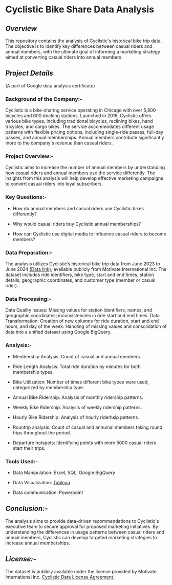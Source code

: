 # Cyclistic Bike Share Data Analysis

## _**Overview**_

This repository contains the analysis of Cyclistic's historical bike trip data. The objective is to identify key differences between casual riders and annual members, with the ultimate goal of informing a marketing strategy aimed at converting casual riders into annual members.

## _**Project Details**_ 
(A part of Google data analysis certificate)

### Background of the Company:-

Cyclistic is a bike-sharing service operating in Chicago with over 5,800 bicycles and 600 docking stations. Launched in 2016, Cyclistic offers various bike types, including traditional bicycles, reclining bikes, hand tricycles, and cargo bikes. The service accommodates different usage patterns with flexible pricing options, including single-ride passes, full-day passes, and annual memberships. Annual members contribute significantly more to the company's revenue than casual riders.

### Project Overview:-

Cyclistic aims to increase the number of annual members by understanding how casual riders and annual members use the service differently. The insights from this analysis will help develop effective marketing campaigns to convert casual riders into loyal subscribers.

### Key Questions:-

- How do annual members and casual riders use Cyclistic bikes differently?

- Why would casual riders buy Cyclistic annual memberships?

- How can Cyclistic use digital media to influence casual riders to become members?

### Data Preparation:-

The analysis utilizes Cyclistic’s historical bike trip data from June 2023 to June 2024 [(Data link)](https://divvy-tripdata.s3.amazonaws.com/index.html), available publicly from Motivate International Inc. The dataset includes ride identifiers, bike type, start and end times, station details, geographic coordinates, and customer type (member or casual rider).

### Data Processing:-

Data Quality Issues: Missing values for station identifiers, names, and geographic coordinates; inconsistencies in ride start and end times.
Data Transformation: Creation of new columns for ride duration, start and end hours, and day of the week. Handling of missing values and consolidation of data into a unified dataset using Google BigQuery.

### Analysis:-

- Membership Analysis: Count of casual and annual members.

- Ride Length Analysis: Total ride duration by minutes for both membership types.

- Bike Utilization: Number of times different bike types were used, categorized by membership type.

- Annual Bike Ridership: Analysis of monthly ridership patterns.

- Weekly Bike Ridership: Analysis of weekly ridership patterns.

- Hourly Bike Ridership: Analysis of hourly riderhsip patterns.

- Rountrip analysis: Count of casual and annumal members taking round trips throughout the period.

- Departure hotspots: Identifying points with more 5000 casual riders start their trips.

### Tools Used:-

- Data Manipulation: Excel, SQL, Google BigQuery

- Data Visualization: [Tableau](https://public.tableau.com/views/Combined_17220120285060/Dashboard1?:language=en-US&:sid=&:redirect=auth&:display_count=n&:origin=viz_share_link)

- Data communication: Powerpoint

## _Conclusion:-_

The analysis aims to provide data-driven recommendations to Cyclistic's executive team to secure approval for proposed marketing initiatives. By understanding the differences in usage patterns between casual riders and annual members, Cyclistic can develop targeted marketing strategies to increase annual memberships.

## _License:-_

The dataset is publicly available under the license provided by Motivate International Inc. [Cyclistic Data License Agreement.](https://divvybikes.com/data-license-agreement)
